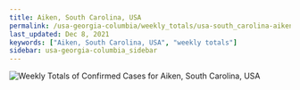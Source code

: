 ```yaml
---
title: Aiken, South Carolina, USA
permalink: /usa-georgia-columbia/weekly_totals/usa-south_carolina-aiken-weekly_totals.html
last_updated: Dec 8, 2021
keywords: ["Aiken, South Carolina, USA", "weekly totals"]
sidebar: usa-georgia-columbia_sidebar
---
```


![Weekly Totals of Confirmed Cases for Aiken, South Carolina, USA](/covid_tracker/images/graphs/usa-south_carolina-aiken-weekly_totals_graph.png)

